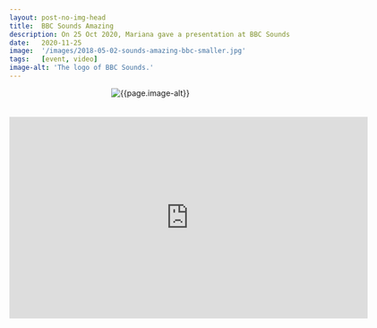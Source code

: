 ```yaml
---
layout: post-no-img-head
title:  BBC Sounds Amazing
description: On 25 Oct 2020, Mariana gave a presentation at BBC Sounds Amazing - Celebrating Innovation in Audio.
date:   2020-11-25
image:  '/images/2018-05-02-sounds-amazing-bbc-smaller.jpg'
tags:   [event, video]
image-alt: 'The logo of BBC Sounds.'
---
```


<center><img class="lazy" data-src="{{site.baseurl}}{{page.image}}" alt="{{page.image-alt}}"></center>
<br><br>
<iframe src="https://player.vimeo.com/video/680537986?h=c70a5b41af" width="640" height="360" frameborder="0" allow="autoplay; fullscreen; picture-in-picture" allowfullscreen></iframe>

<br>
<br>